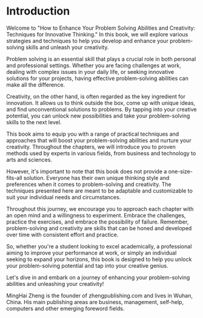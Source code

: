 # Introduction

Welcome to "How to Enhance Your Problem Solving Abilities and Creativity: Techniques for Innovative Thinking." In this book, we will explore various strategies and techniques to help you develop and enhance your problem-solving skills and unleash your creativity.

Problem solving is an essential skill that plays a crucial role in both personal and professional settings. Whether you are facing challenges at work, dealing with complex issues in your daily life, or seeking innovative solutions for your projects, having effective problem-solving abilities can make all the difference.

Creativity, on the other hand, is often regarded as the key ingredient for innovation. It allows us to think outside the box, come up with unique ideas, and find unconventional solutions to problems. By tapping into your creative potential, you can unlock new possibilities and take your problem-solving skills to the next level.

This book aims to equip you with a range of practical techniques and approaches that will boost your problem-solving abilities and nurture your creativity. Throughout the chapters, we will introduce you to proven methods used by experts in various fields, from business and technology to arts and sciences.

However, it's important to note that this book does not provide a one-size-fits-all solution. Everyone has their own unique thinking style and preferences when it comes to problem-solving and creativity. The techniques presented here are meant to be adaptable and customizable to suit your individual needs and circumstances.

Throughout this journey, we encourage you to approach each chapter with an open mind and a willingness to experiment. Embrace the challenges, practice the exercises, and embrace the possibility of failure. Remember, problem-solving and creativity are skills that can be honed and developed over time with consistent effort and practice.

So, whether you're a student looking to excel academically, a professional aiming to improve your performance at work, or simply an individual seeking to expand your horizons, this book is designed to help you unlock your problem-solving potential and tap into your creative genius.

Let's dive in and embark on a journey of enhancing your problem-solving abilities and unleashing your creativity!

MingHai Zheng is the founder of zhengpublishing.com and lives in Wuhan, China. His main publishing areas are business, management, self-help, computers and other emerging foreword fields.

